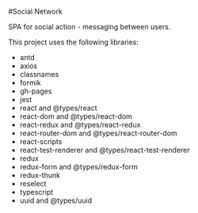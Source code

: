 #Social Network

SPA for social action - messaging between users.

This project uses the following libraries:

- antd
- axios
- classnames
- formik
- gh-pages
- jest
- react and @types/react
- react-dom and @types/react-dom
- react-redux and @types/react-redux
- react-router-dom and @types/react-router-dom
- react-scripts
- react-test-renderer and @types/react-test-renderer
- redux
- redux-form and @types/redux-form
- redux-thunk
- reselect
- typescript
- uuid and @types/uuid
